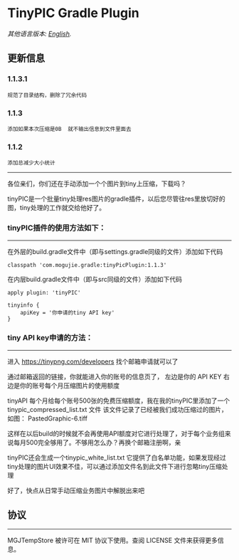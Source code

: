 #  TinyPIC Gradle Plugin #


*其他语言版本: [English](README.md).*

## 更新信息
### 1.1.3.1
    规范了目录结构，删除了冗余代码
### 1.1.3
    添加如果本次压缩是0B  就不输出信息到文件里面去
### 1.1.2
    添加总减少大小统计

***

各位亲们，你们还在手动添加一个个图片到tiny上压缩，下载吗？

tinyPIC是一个批量tiny处理res图片的gradle插件，以后您尽管往res里放切好的图，tiny处理的工作就交给他好了。

### tinyPIC插件的使用方法如下：
***
在外层的build.gradle文件中（即与settings.gradle同级的文件）添加如下代码

 	classpath 'com.mogujie.gradle:tinyPicPlugin:1.1.3'
在内层build.gradle文件中（即与src同级的文件）添加如下代码



 	apply plugin: 'tinyPIC'

 	tinyinfo {
     	apiKey = '你申请的tiny API key'
 	}



### tiny API key申请的方法：
***

进入	https://tinypng.com/developers 
找个邮箱申请就可以了



通过邮箱返回的链接，你就能进入你的账号的信息页了，
左边是你的 API KEY 
右边是你的账号每个月压缩图片的使用额度


tinyAPI 每个月给每个账号500张的免费压缩额度，我在我的tinyPIC里添加了一个tinypic_compressed_list.txt 文件
该文件记录了已经被我们成功压缩过的图片，如图：
PastedGraphic-6.tiff

这样在以后build的时候就不会再使用API额度对它进行处理了，对于每个业务组来说每月500完全够用了。不够用怎么办？再换个邮箱注册啊，亲


tinyPIC还会生成一个tinypic_white_list.txt  它提供了白名单功能，如果发现经过tiny处理的图片UI效果不佳，可以通过添加文件名到此文件下进行忽略tiny压缩处理

好了，快点从日常手动压缩业务图片中解脱出来吧



## 协议
***
MGJTempStore 被许可在 MIT 协议下使用。查阅 LICENSE 文件来获得更多信息。